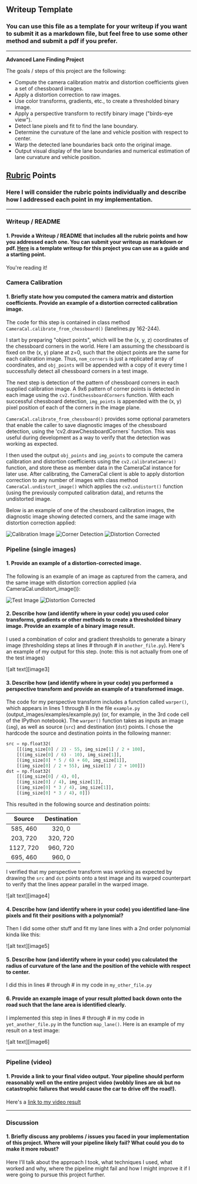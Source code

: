 ## Writeup Template

### You can use this file as a template for your writeup if you want to submit it as a markdown file, but feel free to use some other method and submit a pdf if you prefer.

---

**Advanced Lane Finding Project**

The goals / steps of this project are the following:

* Compute the camera calibration matrix and distortion coefficients given a set of chessboard images.
* Apply a distortion correction to raw images.
* Use color transforms, gradients, etc., to create a thresholded binary image.
* Apply a perspective transform to rectify binary image ("birds-eye view").
* Detect lane pixels and fit to find the lane boundary.
* Determine the curvature of the lane and vehicle position with respect to center.
* Warp the detected lane boundaries back onto the original image.
* Output visual display of the lane boundaries and numerical estimation of lane curvature and vehicle position.

[//]: # (Image References)

[img_cal_raw]: ./output_images/cal_raw.jpg "Raw Calibration Image"
[img_cal_corners]: ./output_images/cal_corners.jpg "Calibration Image with Detected Corners"
[img_cal_undist]: ./output_images/cal_undist.jpg "Undistorted Calibration Image"
[img_test_raw]: ./output_images/test_raw.jpg "Raw Road Image"
[img_test_undist]: ./output_images/test_undist.jpg "Undistorted Road Image"
[img_thresh_yellow]: ./output_images/test_thresh_yellow.jpg "Threshold Yellow Pixels"
[img_thresh_white]: ./output_images/test_thresh_white.jpg "Threshold White Pixels"
[img_thresh_comb]: ./output_images/test_thresh_combined.jpg "Combined Threshold Image"
[img_lines_prsp]: ./output_images/straight_lines_prsp.jpg "Lane Lines in Perspective"
[img_lines_warp]: ./output_images/straight_lines_warped.jpg "Rectified Lane Lines (bird's eye view)"
[img_thresh_warp]: ./output_images/test_thresh_warped.jpg "Rectified Threshold Image"
[img_lane_det]: ./output_images/lane_detection.jpg "Lane Detection & Curve Fitting"
[img_pipeline_result]: ./output_images/pipeline_result.jpg "Pipeline Result Image"

[video1]: ./project_video.mp4 "Video"
[video_pipeline_result]: ./output_videos/project_video_out.mp4 "Project Video Output"

## [Rubric](https://review.udacity.com/#!/rubrics/571/view) Points

### Here I will consider the rubric points individually and describe how I addressed each point in my implementation.  

---

### Writeup / README

#### 1. Provide a Writeup / README that includes all the rubric points and how you addressed each one.  You can submit your writeup as markdown or pdf.  [Here](https://github.com/udacity/CarND-Advanced-Lane-Lines/blob/master/writeup_template.md) is a template writeup for this project you can use as a guide and a starting point.  

You're reading it!

### Camera Calibration

#### 1. Briefly state how you computed the camera matrix and distortion coefficients. Provide an example of a distortion corrected calibration image.

The code for this step is contained in class method `CameraCal.calibrate_from_chessboard()` (lanelines.py 162-244).  

I start by preparing "object points", which will be the (x, y, z) coordinates of the chessboard corners in the world. Here I am assuming the chessboard is fixed on the (x, y) plane at z=0, such that the object points are the same for each calibration image.  Thus, `nom_corners` is just a replicated array of coordinates, and `obj_points` will be appended with a copy of it every time I successfully detect all chessboard corners in a test image.  

The next step is detection of the pattern of chessboard corners in each supplied calibration image. A 9x6 pattern of corner points is detected in each image using the `cv2.findChessboardCorners` function. With each successful chessboard detection, `img_points` is appended with the (x, y) pixel position of each of the corners in the image plane.

`CameraCal.calibrate_from_chessboard()` provides some optional parameters that enable the caller to save diagnostic images of the chessboard detection, using the 'cv2.drawChessboardCorners` function. This was useful during development as a way to verify that the detection was working as expected.

I then used the output `obj_points` and `img_points` to compute the camera calibration and distortion coefficients using the `cv2.calibrateCamera()` function, and store these as member data in the CameraCal instance for later use. After calibrating, the CameraCal client is able to apply distortion correction to any number of images with class method `CameraCal.undistort_image()` which applies the `cv2.undistort()` function (using the previously computed calibration data), and returns the undistorted image. 

Below is an example of one of the chessboard calibration images, the diagnostic image showing detected corners, and the same image with distortion correction applied:

![Calibration Image][img_cal_raw] ![Corner Detection][img_cal_corners] ![Distortion Corrected][img_cal_undist]

### Pipeline (single images)

#### 1. Provide an example of a distortion-corrected image.

The following is an example of an image as captured from the camera, and the same image with distortion correction applied (via CameraCal.undistort_image()):

![Test Image][img_test_raw] ![Distortion Corrected][img_test_undist]

#### 2. Describe how (and identify where in your code) you used color transforms, gradients or other methods to create a thresholded binary image.  Provide an example of a binary image result.

I used a combination of color and gradient thresholds to generate a binary image (thresholding steps at lines # through # in `another_file.py`).  Here's an example of my output for this step.  (note: this is not actually from one of the test images)

![alt text][image3]

#### 3. Describe how (and identify where in your code) you performed a perspective transform and provide an example of a transformed image.

The code for my perspective transform includes a function called `warper()`, which appears in lines 1 through 8 in the file `example.py` (output_images/examples/example.py) (or, for example, in the 3rd code cell of the IPython notebook).  The `warper()` function takes as inputs an image (`img`), as well as source (`src`) and destination (`dst`) points.  I chose the hardcode the source and destination points in the following manner:

```python
src = np.float32(
    [[(img_size[0] / 2) - 55, img_size[1] / 2 + 100],
    [((img_size[0] / 6) - 10), img_size[1]],
    [(img_size[0] * 5 / 6) + 60, img_size[1]],
    [(img_size[0] / 2 + 55), img_size[1] / 2 + 100]])
dst = np.float32(
    [[(img_size[0] / 4), 0],
    [(img_size[0] / 4), img_size[1]],
    [(img_size[0] * 3 / 4), img_size[1]],
    [(img_size[0] * 3 / 4), 0]])
```

This resulted in the following source and destination points:

| Source        | Destination   | 
|:-------------:|:-------------:| 
| 585, 460      | 320, 0        | 
| 203, 720      | 320, 720      |
| 1127, 720     | 960, 720      |
| 695, 460      | 960, 0        |

I verified that my perspective transform was working as expected by drawing the `src` and `dst` points onto a test image and its warped counterpart to verify that the lines appear parallel in the warped image.

![alt text][image4]

#### 4. Describe how (and identify where in your code) you identified lane-line pixels and fit their positions with a polynomial?

Then I did some other stuff and fit my lane lines with a 2nd order polynomial kinda like this:

![alt text][image5]

#### 5. Describe how (and identify where in your code) you calculated the radius of curvature of the lane and the position of the vehicle with respect to center.

I did this in lines # through # in my code in `my_other_file.py`

#### 6. Provide an example image of your result plotted back down onto the road such that the lane area is identified clearly.

I implemented this step in lines # through # in my code in `yet_another_file.py` in the function `map_lane()`.  Here is an example of my result on a test image:

![alt text][image6]

---

### Pipeline (video)

#### 1. Provide a link to your final video output.  Your pipeline should perform reasonably well on the entire project video (wobbly lines are ok but no catastrophic failures that would cause the car to drive off the road!).

Here's a [link to my video result](./project_video.mp4)

---

### Discussion

#### 1. Briefly discuss any problems / issues you faced in your implementation of this project.  Where will your pipeline likely fail?  What could you do to make it more robust?

Here I'll talk about the approach I took, what techniques I used, what worked and why, where the pipeline might fail and how I might improve it if I were going to pursue this project further.  

